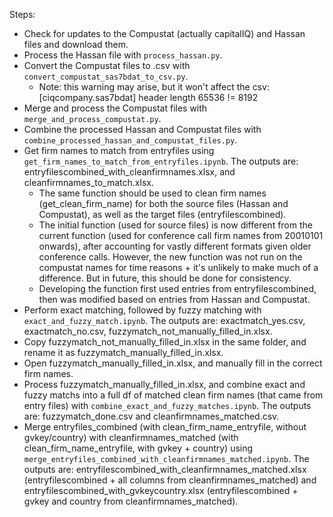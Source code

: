 Steps:
- Check for updates to the Compustat (actually capitalIQ) and Hassan files and download them.
- Process the Hassan file with `process_hassan.py`.
- Convert the Compustat files to .csv with `convert_compustat_sas7bdat_to_csv.py`.
  - Note: this warning may arise, but it won't affect the csv: [ciqcompany.sas7bdat] header length 65536 != 8192
- Merge and process the Compustat files with `merge_and_process_compustat.py`.
- Combine the processed Hassan and Compustat files with `combine_processed_hassan_and_compustat_files.py`.
- Get firm names to match from entryfiles using `get_firm_names_to_match_from_entryfiles.ipynb`. The outputs are: entryfilescombined_with_cleanfirmnames.xlsx, and cleanfirmnames_to_match.xlsx. 
  - The same function should be used to clean firm names (get_clean_firm_name) for both the source files (Hassan and Compustat), as well as the target files (entryfilescombined).
  - The initial function (used for source files) is now different from the current function (used for conference call firm names from 20010101 onwards), after accounting for vastly different formats given older conference calls. However, the new function was not run on the compustat names for time reasons + it's unlikely to make much of a difference. But in future, this should be done for consistency.
  - Developing the function first used entries from entryfilescombined, then was modified based on entries from Hassan and Compustat.
- Perform exact matching, followed by fuzzy matching with `exact_and_fuzzy_match.ipynb`. The outputs are: exactmatch_yes.csv, exactmatch_no.csv, fuzzymatch_not_manually_filled_in.xlsx.
- Copy fuzzymatch_not_manually_filled_in.xlsx in the same folder, and rename it as fuzzymatch_manually_filled_in.xlsx.
- Open fuzzymatch_manually_filled_in.xlsx, and manually fill in the correct firm names.
- Process fuzzymatch_manually_filled_in.xlsx, and combine exact and fuzzy matchs into a full df of matched clean firm names (that came from entry files) with `combine_exact_and_fuzzy_matches.ipynb`. The outputs are: fuzzymatch_done.csv and cleanfirmnames_matched.csv.
- Merge entryfiles_combined (with clean_firm_name_entryfile, without gvkey/country) with cleanfirmnames_matched (with clean_firm_name_entryfile, with gvkey + country) using `merge_entryfiles_combined_with_cleanfirmnames_matched.ipynb`. The outputs are: entryfilescombined_with_cleanfirmnames_matched.xlsx (entryfilescombined + all columns from cleanfirmnames_matched) and entryfilescombined_with_gvkeycountry.xlsx (entryfilescombined + gvkey and country from cleanfirmnames_matched).
